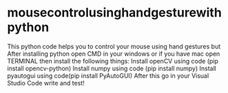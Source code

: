 # mousecontrolusinghandgesturewithpython
This python code helps you to control your mouse using hand gestures but 
After installing python open CMD in your windows or if you have mac open TERMINAL then install the following things:
Install openCV using code (pip install opencv-python)
Install numpy using code (pip install numpy)
Install pyautogui using code(pip install PyAutoGUI) After this go in your Visual Studio Code write and test!
